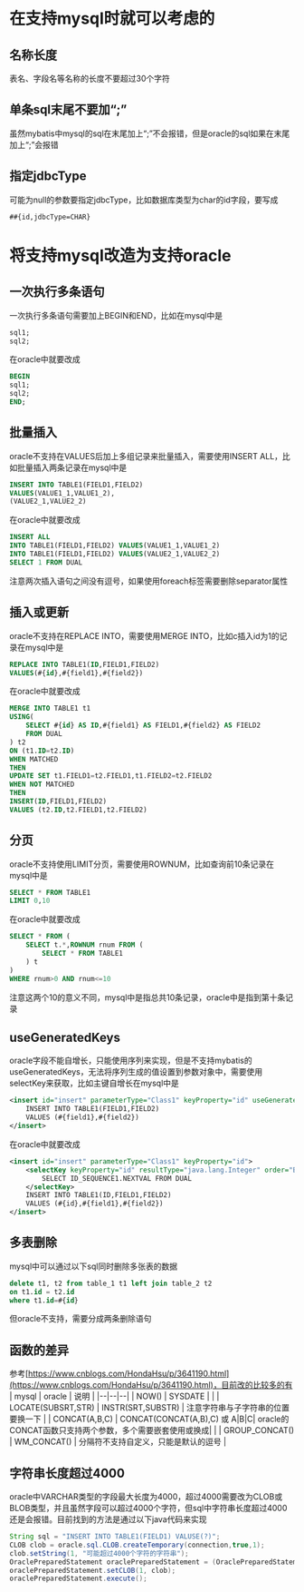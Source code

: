 # 在支持mysql时就可以考虑的

## 名称长度

表名、字段名等名称的长度不要超过30个字符

## 单条sql末尾不要加“;”

虽然mybatis中mysql的sql在末尾加上“;”不会报错，但是oracle的sql如果在末尾加上“;”会报错

## 指定jdbcType

可能为null的参数要指定jdbcType，比如数据库类型为char的id字段，要写成
~~~
##{id,jdbcType=CHAR}
~~~

# 将支持mysql改造为支持oracle

## 一次执行多条语句

一次执行多条语句需要加上BEGIN和END，比如在mysql中是
~~~sql
sql1;
sql2;
~~~
在oracle中就要改成
~~~sql
BEGIN
sql1;
sql2;
END;
~~~

## 批量插入

oracle不支持在VALUES后加上多组记录来批量插入，需要使用INSERT ALL，比如批量插入两条记录在mysql中是
~~~sql
INSERT INTO TABLE1(FIELD1,FIELD2)
VALUES(VALUE1_1,VALUE1_2),
(VALUE2_1,VALUE2_2)
~~~
在oracle中就要改成
~~~sql
INSERT ALL
INTO TABLE1(FIELD1,FIELD2) VALUES(VALUE1_1,VALUE1_2)
INTO TABLE1(FIELD1,FIELD2) VALUES(VALUE2_1,VALUE2_2)
SELECT 1 FROM DUAL
~~~
注意两次插入语句之间没有逗号，如果使用foreach标签需要删除separator属性

## 插入或更新

oracle不支持在REPLACE INTO，需要使用MERGE INTO，比如c插入id为1的记录在mysql中是
~~~sql
REPLACE INTO TABLE1(ID,FIELD1,FIELD2)  
VALUES(#{id},#{field1},#{field2})
~~~
在oracle中就要改成
~~~sql
MERGE INTO TABLE1 t1
USING(
    SELECT #{id} AS ID,#{field1} AS FIELD1,#{field2} AS FIELD2
    FROM DUAL
) t2
ON (t1.ID=t2.ID)
WHEN MATCHED  
THEN
UPDATE SET t1.FIELD1=t2.FIELD1,t1.FIELD2=t2.FIELD2
WHEN NOT MATCHED  
THEN
INSERT(ID,FIELD1,FIELD2)
VALUES (t2.ID,t2.FIELD1,t2.FIELD2)
~~~

## 分页

oracle不支持使用LIMIT分页，需要使用ROWNUM，比如查询前10条记录在mysql中是
~~~sql
SELECT * FROM TABLE1
LIMIT 0,10
~~~
在oracle中就要改成
~~~sql
SELECT * FROM (
    SELECT t.*,ROWNUM rnum FROM (
        SELECT * FROM TABLE1
    ) t
)
WHERE rnum>0 AND rnum<=10
~~~
注意这两个10的意义不同，mysql中是指总共10条记录，oracle中是指到第十条记录

## useGeneratedKeys

oracle字段不能自增长，只能使用序列来实现，但是不支持mybatis的useGeneratedKeys，无法将序列生成的值设置到参数对象中，需要使用selectKey来获取，比如主键自增长在mysql中是
~~~xml
<insert id="insert" parameterType="Class1" keyProperty="id" useGeneratedKeys="true">
    INSERT INTO TABLE1(FIELD1,FIELD2)
    VALUES (#{field1},#{field2})
</insert>
~~~
在oracle中就要改成
~~~xml
<insert id="insert" parameterType="Class1" keyProperty="id">
    <selectKey keyProperty="id" resultType="java.lang.Integer" order="BEFORE">
        SELECT ID_SEQUENCE1.NEXTVAL FROM DUAL
    </selectKey>
    INSERT INTO TABLE1(ID,FIELD1,FIELD2)
    VALUES (#{id},#{field1},#{field2})
</insert>
~~~

## 多表删除

mysql中可以通过以下sql同时删除多张表的数据
```sql
delete t1, t2 from table_1 t1 left join table_2 t2
on t1.id = t2.id
where t1.id=#{id}
```
但oracle不支持，需要分成两条删除语句

## 函数的差异

参考[https://www.cnblogs.com/HondaHsu/p/3641190.html](https://www.cnblogs.com/HondaHsu/p/3641190.html)，目前改的比较多的有
| mysql | oracle | 说明 |
|--|--|--|
| NOW() | SYSDATE | |
| LOCATE(SUBSRT,STR) | INSTR(SRT,SUBSTR) | 注意字符串与子字符串的位置要换一下 |
| CONCAT(A,B,C) | CONCAT(CONCAT(A,B),C) 或 A\|B\|C| oracle的CONCAT函数只支持两个参数，多个需要嵌套使用或换成\| |
| GROUP_CONCAT() | WM_CONCAT() | 分隔符不支持自定义，只能是默认的逗号 |

## 字符串长度超过4000

oracle中VARCHAR类型的字段最大长度为4000，超过4000需要改为CLOB或BLOB类型，并且虽然字段可以超过4000个字符，但sql中字符串长度超过4000还是会报错。目前找到的方法是通过以下java代码来实现
~~~java
String sql = "INSERT INTO TABLE1(FIELD1) VALUSE(?)";
CLOB clob = oracle.sql.CLOB.createTemporary(connection,true,1);  
clob.setString(1, "可能超过4000个字符的字符串");  
OraclePreparedStatement oraclePreparedStatement = (OraclePreparedStatement) connection.prepareCall(sql);  
oraclePreparedStatement.setCLOB(1, clob);  
oraclePreparedStatement.execute();
~~~
